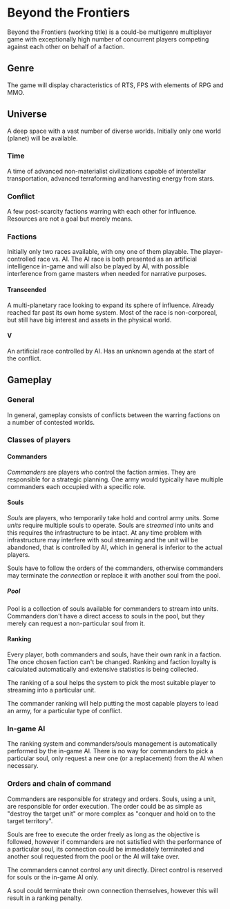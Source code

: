 # Beyond the Frontiers

Beyond the Frontiers (working title) is a could-be multigenre multiplayer game with exceptionally high number of concurrent players competing against each other on behalf of a faction.

## Genre

The game will display characteristics of RTS, FPS with elements of RPG and MMO.

## Universe

A deep space with a vast number of diverse worlds. Initially only one world (planet) will be available.

### Time

A time of advanced non-materialist civilizations capable of interstellar transportation, advanced terraforming and harvesting energy from stars.

### Conflict

A few post-scarcity factions warring with each other for influence. Resources are not a goal but merely means.

### Factions

Initially only two races available, with ony one of them playable. The player-controlled race vs. AI. The AI race is both presented as an artificial intelligence in-game and will also be played by AI, with possible interference from game masters when needed for narrative purposes.

#### Transcended

A multi-planetary race looking to expand its sphere of influence. Already reached far past its own home system. Most of the race is non-corporeal, but still have big interest and assets in the physical world.

#### V

An artificial race controlled by AI. Has an unknown agenda at the start of the conflict.

## Gameplay

### General

In general, gameplay consists of conflicts between the warring factions on a number of contested worlds.

### Classes of players

#### Commanders

*Commanders* are players who control the faction armies. They are responsible for a strategic planning. One army would typically have multiple commanders each occupied with a specific role.

#### Souls

*Souls* are players, who temporarily take hold and control army units. Some *units* require multiple souls to operate. Souls are *streamed* into units and this requires the infrastructure to be intact. At any time problem with infrastructure may interfere with soul streaming and the unit will be abandoned, that is controlled by AI, which in general is inferior to the actual players.

Souls have to follow the orders of the commanders, otherwise commanders may terminate the *connection* or replace it with another soul from the pool.

##### Pool

Pool is a collection of souls available for commanders to stream into units. Commanders don't have a direct access to souls in the pool, but they merely can request a non-particular soul from it.

#### Ranking

Every player, both commanders and souls, have their own rank in a faction. The once chosen faction can't be changed. Ranking and faction loyalty is calculated automatically and extensive statistics is being collected.

The ranking of a soul helps the system to pick the most suitable player to streaming into a particular unit.

The commander ranking will help putting the most capable players to lead an army, for a particular type of conflict.

### In-game AI

The ranking system and commanders/souls management is automatically performed by the in-game AI. There is no way for commanders to pick a particular soul, only request a new one (or a replacement) from the AI when necessary.

### Orders and chain of command

Commanders are responsible for strategy and orders. Souls, using a unit, are responsible for order execution. The order could be as simple as "destroy the target unit" or more complex as "conquer and hold on to the target territory".

Souls are free to execute the order freely as long as the objective is followed, however if commanders are not satisfied with the performance of a particular soul, its connection could be immediately terminated and another soul requested from the pool or the AI will take over.

The commanders cannot control any unit directly. Direct control is reserved for souls or the in-game AI only.

A soul could terminate their own connection themselves, however this will result in a ranking penalty.
